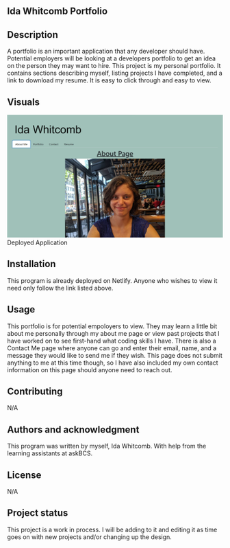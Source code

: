 ## Ida Whitcomb Portfolio

## Description
A portfolio is an important application that any developer should have. Potential employers will be looking at a developers portfolio to get an idea on the person they may want to hire. This project is my personal portfolio. It contains sections describing myself, listing projects I have completed, and a link to download my resume. It is easy to click through and easy to view.

## Visuals
<img src='./vite-project/src/utils/images/homepage.png'>
Deployed Application

## Installation
This program is already deployed on Netlify. Anyone who wishes to view it need only follow the link listed above.

## Usage
This portfolio is for potential empoloyers to view. They may learn a little bit about me personally through my about me page or view past projects that I have worked on to see first-hand what coding skills I have. There is also a Contact Me page where anyone can go and enter their email, name, and a message they would like to send me if they wish. This page does not submit anything to me at this time though, so I have also included my own contact information on this page should anyone need to reach out.


## Contributing
N/A

## Authors and acknowledgment
This program was written by myself, Ida Whitcomb. With help from the learning assistants at askBCS.

## License
N/A

## Project status
This project is a work in process. I will be adding to it and editing it as time goes on with new projects and/or changing up the design.